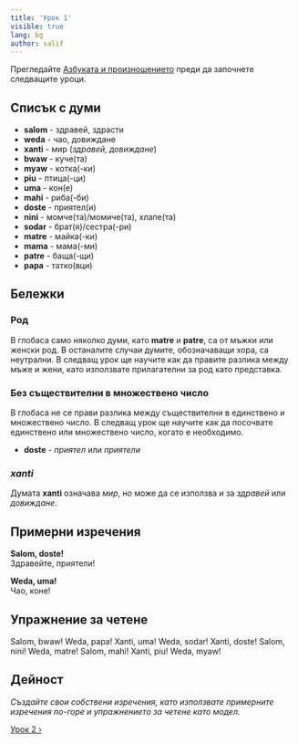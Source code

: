 ```yaml
---
title: 'Урок 1'
visible: true
lang: bg
author: salif
---
```


Прегледайте [Азбуката и произношението](https://salif.github.io/gramati-fe-globasa/bg-gemini/abece-ji-lafuzu.html) преди да започнете следващите уроци.

## Списък с думи

* **salom** - здравей, здрасти
* **weda** - чао, довиждане
* **xanti** - мир (_здравей, довиждане_)
* **bwaw** - куче(та)
* **myaw** - котка(-ки)
* **piu** - птица(-ци)
* **uma** - кон(е)
* **mahi** - риба(-би)
* **doste** - приятел(и)
* **nini** - момче(та)/момиче(та), хлапе(та)
* **sodar** - брат(я)/сестра(-ри)
* **matre** - майка(-ки)
* **mama** - мама(-ми)
* **patre** - баща(-щи)
* **papa** - татко(вци)

## Бележки
### Род

В глобаса само няколко думи, като **matre** и **patre**, са от мъжки или женски род. В останалите случаи думите, обозначаващи хора, са неутрални. В следващ урок ще научите как да правите разлика между мъже и жени, като използвате прилагателни за род като представка.

### Без съществителни в множествено число

В глобаса не се прави разлика между съществителни в единствено и множествено число. В следващ урок ще научите как да посочвате единствено или множествено число, когато е необходимо.

* **doste** - _приятел_ или _приятели_

### _xanti_

Думата **xanti** означава _мир_, но може да се използва и за _здравей_ или _довиждане_.

## Примерни изречения

**Salom, doste!**  
Здравейте, приятели!

**Weda, uma!**  
Чао, коне!

## Упражнение за четене

Salom, bwaw! Weda, papa! Xanti, uma! Weda, sodar! Xanti, doste! Salom, nini! Weda, matre! Salom, mahi! Xanti, piu! Weda, myaw!

## Дейност

_Създайте свои собствени изречения, като използвате примерните изречения по-горе и упражнението за четене като модел._

[Урок 2 &#8250;](./02.darsu.02.default.bul.md)
